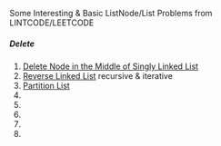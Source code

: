 Some Interesting & Basic ListNode/List Problems from LINTCODE/LEETCODE
##### Delete
1. [Delete Node in the Middle of Singly Linked List](http://www.lintcode.com/en/problem/delete-node-in-the-middle-of-singly-linked-list/)
2. [Reverse Linked List](http://www.lintcode.com/en/problem/reverse-linked-list/) recursive & iterative
3. [Partition List](http://www.lintcode.com/en/problem/partition-list/)
4. []()
5. []()
6. []()
7. []()
8. []()